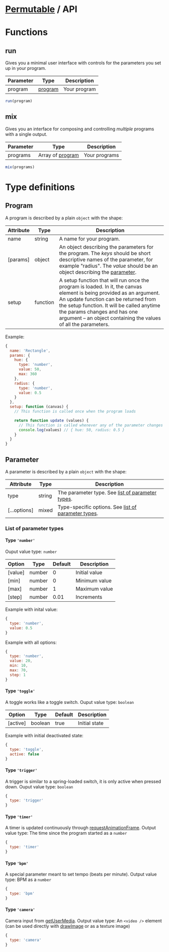 # [Permutable](/) / API

# Functions

## run

Gives you a minimal user interface with controls for the parameters you set up in your program.

| Parameter | Type | Description |
| --- | --- | --- |
| program | [program](#program) | Your program |

```javascript
run(program)
```


## mix

Gives you an interface for composing and controlling _multiple_ programs with a single output.

| Parameter | Type | Description |
| --- | --- | --- |
| programs | Array of [program](#program) | Your programs |

```javascript
mix(programs)
```

# Type definitions

## Program

A program is described by a plain `object` with the shape:

| Attribute | Type | Description |
| --- | --- | --- |
| name | string | A name for your program. |
| [params] | object | An object describing the parameters for the program. The _keys_ should be short descriptive names of the parameter, for example "radius". The _value_ should be an object describing the [parameter](#parameter). |
| setup | function | A setup function that will run once the program is loaded. In it, the canvas element is being provided as an argument. An update function can be returned from the setup function. It will be called anytime the params changes and has one argument – an object containing the values of all the parameters.  |

Example:

```javascript
{
  name: 'Rectangle',
  params: {
    hue: {
      type: 'number',
      value: 50,
      max: 360
    },
    radius: {
      type: 'number',
      value: 0.5
    }
  },
  setup: function (canvas) {
    // This function is called once when the program loads

    return function update (values) {
      // This function is called whenever any of the parameter changes
      console.log(values) // { hue: 50, radius: 0.5 }
    }
  }
}
```

## Parameter

A parameter is described by a plain `object` with the shape:

| Attribute | Type | Description |
| --- | --- | --- |
| type | string | The parameter type. See [list of parameter types](#list-of-parameter-types). |
| [...options] | mixed | Type-specific options. See [list of parameter types](#list-of-parameter-types). |

### List of parameter types

#### Type `'number'`

Ouput value type: `number`

| Option | Type | Default | Description |
| --- | --- | --- | --- |
| [value] | number | 0 | Initial value |
| [min] | number | 0 | Minimum value |
| [max] | number | 1 | Maximum value |
| [step] | number | 0.01 | Increments |

Example with inital value:

```javascript
{
  type: 'number',
  value: 0.5
}
```

Example with all options:

```javascript
{
  type: 'number',
  value: 20,
  min: 10,
  max: 70,
  step: 1
}
```

#### Type `'toggle'`

A toggle works like a toggle switch. Ouput value type: `boolean`

| Option | Type | Default | Description |
| --- | --- | --- | --- |
| [active] | boolean | true | Initial state |

Example with initial deactivated state:

```javascript
{
  type: 'toggle',
  active: false
}
```

#### Type `'trigger'`

A trigger is similar to a spring-loaded switch, it is only active when pressed down. Ouput value type: `boolean`

```javascript
{
  type: 'trigger'
}
```

#### Type `'timer'`

A timer is updated continuously through [requestAnimationFrame](https://developer.mozilla.org/en-US/docs/Web/API/window/requestAnimationFrame). Output value type: The time since the program started as a `number`

```javascript
{
  type: 'timer'
}
```

#### Type `'bpm'`

A special parameter meant to set tempo (beats per minute). Output value type: BPM as a `number`

```javascript
{
  type: 'bpm'
}
```

#### Type `'camera'`

Camera input from [getUserMedia](https://developer.mozilla.org/en-US/docs/Web/API/Navigator/getUserMedia). Output value type: An `<video />` element (can be used directly with [drawImage](https://developer.mozilla.org/en-US/docs/Web/API/CanvasRenderingContext2D/drawImage) or as a texture image)

```javascript
{
  type: 'camera'
}
```